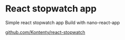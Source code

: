 # React stopwatch app

Simple react stopwatch app
Build with nano-react-app

[github.com/Kontenty/react-stopwatch](https://github.com/Kontenty/react-stopwatch)
